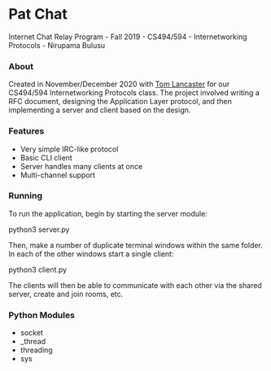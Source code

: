 # Pat Chat 

Internet Chat Relay Program - Fall 2019 - CS494/594 - Internetworking Protocols - Nirupama Bulusu

### About
Created in November/December 2020 with [Tom Lancaster](https://github.com/tlan2) for our CS494/594 Internetworking Protocols class. 
The project involved writing a RFC document, designing the Application Layer protocol, and then implementing a server and client based on the design. 

### Features
* Very simple IRC-like protocol
* Basic CLI client
* Server handles many clients at once
* Multi-channel support

### Running 

To run the application, begin by starting the server module:

python3 server.py

Then, make a number of duplicate terminal windows within the same folder. In each of the other windows start a single client: 

python3 client.py 

The clients will then be able to communicate with each other via the shared server, create and join rooms, etc. 

### Python Modules 

* socket
* _thread
* threading
* sys
